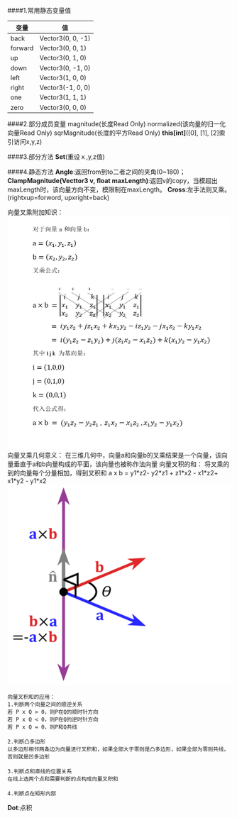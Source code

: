 ####1.常用静态变量值

| 变量 | 值 |
|--------|--------|
|back | Vector3(0, 0, -1)|
|forward | Vector3(0, 0, 1)|
|up | Vector3(0, 1, 0)|
|down | Vector3(0, -1, 0)|
|left | Vector3(1, 0, 0)|
|right | Vector3(-1, 0, 0)|
|one | Vector3(1, 1, 1)|
|zero | Vector3(0, 0, 0)|

####2.部分成员变量
magnitude(长度Read Only)
normalized(该向量的归一化向量Read Only)
sqrMagnitude(长度的平方Read Only)
**this[int]**([0], [1], [2]索引访问x,y,z)

####3.部分方法
**Set**(重设ｘ,y,z值)

####4.静态方法
**Angle**:返回from到to二者之间的夹角(0~180)；
**ClampMagnitude(Vecttor3 v, float maxLength)**:返回v的copy，当模超出maxLength时，该向量方向不变，模限制在maxLength。
**Cross**:左手法则叉乘。(rightxup=forword, upxright=back)

向量叉乘附加知识：
![向量叉乘](/Resources/vector3cross.jpg)
向量叉乘几何意义：
在三维几何中，向量a和向量b的叉乘结果是一个向量，该向量垂直于a和b向量构成的平面，该向量也被称作法向量
向量叉积的和：
将叉乘的到的向量每个分量相加，得到叉积和
a x b = y1\*z2- y2\*z1 + z1\*x2 - x1\*z2+ x1\*y2 - y1\*x2
![示意图](/Resources/vector3cross2.png)
```
向量叉积和的应用：
1.判断两个向量之间的顺逆关系
若 P x Q > 0，则P在Q的顺时针方向
若 P x Q < 0，则P在Q的逆时针方向
若 P x Q = 0，则P和Q共线

2.判断凸多边形
以多边形相邻两条边为向量进行叉积和，如果全部大于零则是凸多边形，如果全部为零则共线，否则就是凹多边形

3.判断点和直线的位置关系
在线上选两个点和需要判断的点构成向量叉积和

4.判断点在矩形内部
```

**Dot**:点积
